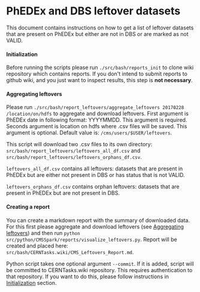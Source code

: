 # PhEDEx and DBS leftover datasets

This document contains instructions on how to get a list of leftover datasets that are present on PhEDEx but either are not in DBS or are marked as not VALID.

#### Initialization
Before running the scripts please run `./src/bash/reports_init` to clone wiki repository which contains reports. If you don't intend to submit reports to github wiki, and you just want to inspect results, this step is **not necessary**.

#### Aggregating leftovers
Please run `./src/bash/report_leftovers/aggregate_leftovers 20170228 /location/on/hdfs` to aggregate and download leftovers. First argument is PhEDEx date in following format: YYYYMMDD. This argument is required. Seconds argument is location on hdfs where .csv files will be saved. This argument is optional. Default value is: `/cms/users/$USER/leftovers`. 

This script will download two .csv files to its own directory: `src/bash/report_leftovers/leftovers_all_df.csv` and `src/bash/report_leftovers/leftovers_orphans_df.csv`.

`leftovers_all_df.csv` contains all leftovers: datasets that are present in PhEDEx but are either not present in DBS or has status that is not VALID.

`leftovers_orphans_df.csv` contains orphan leftovers: datasets that are present in PhEDEx but are not present in DBS.

#### Creating a report
You can create a markdown report with the summary of downloaded data. For this first please aggregate and download leftovers (see [Aggregating leftovers](#aggregating-leftovers)) and then run `python src/python/CMSSpark/reports/visualize_leftovers.py`. Report will be created and placed here: `src/bash/CERNTasks.wiki/CMS_Leftovers_Report.md`.

Python script takes one optional argument `--commit`. If it is added, script will be committed to CERNTasks.wiki repository. This requires authentication to that repository. If you want to do this, please follow instructions in [Initialization](#initialization) section.
